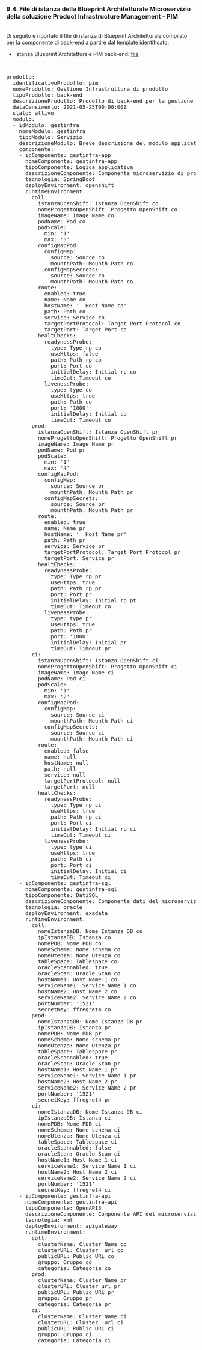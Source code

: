 ### 9.4. File di istanza della Blueprint Architetturale Microservizio della soluzione Product Infrastructure Management - PIM
<br/>
Di seguito è riportato il file di istanza di Blueprint Architetturale compilato per la componente di back-end a partire dal template identificato.

-   Istanza Blueprint Architetturale PIM back-end: [file](../files/esempio_istanza_blueprint_pim_be_completo.yml)

<br/>

<pre>
prodotto:
  identificativoProdotto: pim
  nomeProdotto: Gestione Infrastruttura di prodotto
  tipoProdotto: back-end
  descrizioneProdotto: Prodotto di back-end per la gestione delle informazioni di infrastrutura previste dai template blueprint
  dataCensimento: 2021-05-25T00:00:00Z
  stato: attivo
  modulo:
  - idModulo: gestinfra
    nomeModulo: gestinfra
    tipoModulo: Servizio
    descrizioneModulo: Breve descrizione del modulo applicativo
    componente:
    - idComponente: gestinfra-app
      nomeComponente: gestinfra-app
      tipoComponente: Logica applicativa
      descrizioneComponente: Componente microservizio di prodotto
      tecnologia: SpringBoot
      deployEnvironment: openshift
      runtimeEnvironment:
        coll:
          istanzaOpenShift: Istanza OpenShift co
          nomeProgettoOpenShift: Progetto OpenShift co
          imageName: Image Name co
          podName: Pod co
          podScale:
            min: '1'
            max: '3'
          configMapPod:
            configMap:
              source: Source co
              mounthPath: Mounth Path co
            configMapSecrets:
              source: Source co
              mounthPath: Mounth Path co
          route:
            enabled: true
            name: Name co
            hostName: '  Host Name co'
            path: Path co
            service: Service co
            targetPortProtocol: Target Port Protocol co
            targetPort: Target Port co
          healtChecks:
            readynessProbe:
              type: Type rp co
              useHttps: false
              path: Path rp co
              port: Port co
              initialDelay: Initial rp co
              timeOut: Timeout co
            livenessProbe:
              type: type co
              useHttps: true
              path: Path co
              port: '1000'
              initialDelay: Initial co
              timeOut: Timeout co
        prod:
          istanzaOpenShift: Istanza OpenShift pr
          nomeProgettoOpenShift: Progetto OpenShift pr
          imageName: Image Name pr
          podName: Pod pr
          podScale:
            min: '1'
            max: '4'
          configMapPod:
            configMap:
              source: Source pr
              mounthPath: Mounth Path pr
            configMapSecrets:
              source: Source pr
              mounthPath: Mounth Path pr
          route:
            enabled: true
            name: Name pr
            hostName: '  Host Name pr'
            path: Path pr
            service: Service pr
            targetPortProtocol: Target Port Protocol pr
            targetPort: Service pr
          healtChecks:
            readynessProbe:
              type: Type rp pr
              useHttps: true
              path: Path rp pr
              port: Port pr
              initialDelay: Initial rp pt
              timeOut: Timeout co
            livenessProbe:
              type: type pr
              useHttps: true
              path: Path pr
              port: '1000'
              initialDelay: Initial pr
              timeOut: Timeout pr
        ci:
          istanzaOpenShift: Istanza OpenShift ci
          nomeProgettoOpenShift: Progetto OpenShift ci
          imageName: Image Name ci
          podName: Pod ci
          podScale:
            min: '1'
            max: '2'
          configMapPod:
            configMap:
              source: Source ci
              mounthPath: Mounth Path ci
            configMapSecrets:
              source: Source ci
              mounthPath: Mounth Path ci
          route:
            enabled: false
            name: null
            hostName: null
            path: null
            service: null
            targetPortProtocol: null
            targetPort: null
          healtChecks:
            readynessProbe:
              type: Type rp ci
              useHttps: true
              path: Path rp ci
              port: Port ci
              initialDelay: Initial rp ci
              timeOut: Timeout ci
            livenessProbe:
              type: type ci
              useHttps: true
              path: Path ci
              port: Port ci
              initialDelay: Initial ci
              timeOut: Timeout ci
    - idComponente: gestinfra-sql
      nomeComponente: gestinfra-sql
      tipoComponente: DatiSQL
      descrizioneComponente: Componente dati del microservizio di prodotto
      tecnologia: oracle
      deployEnvironment: exadata
      runtimeEnvironment:
        coll:
          nomeIstanzaDB: Nome Istanza DB co
          ipIstanzaDB: Istanza co
          nomePDB: Nome PDB co
          nomeSchema: Nome schema co
          nomeUtenza: Nome Utenza co
          tableSpace: Tablespace co
          oracleScannabled: true
          oracleScan: Oracle Scan co
          hostName1: Host Name 1 co
          serviceName1: Service Name 1 co
          hostName2: Host Name 2 co
          serviceName2: Service Name 2 co
          portNumber: '1521'
          secretKey: ffregret4 co
        prod:
          nomeIstanzaDB: Nome Istanza DB pr
          ipIstanzaDB: Istanza pr
          nomePDB: Nome PDB pr
          nomeSchema: Nome schema pr
          nomeUtenza: Nome Utenza pr
          tableSpace: Tablespace pr
          oracleScannabled: true
          oracleScan: Oracle Scan pr
          hostName1: Host Name 1 pr
          serviceName1: Service Name 1 pr
          hostName2: Host Name 2 pr
          serviceName2: Service Name 2 pr
          portNumber: '1521'
          secretKey: ffregret4 pr
        ci:
          nomeIstanzaDB: Nome Istanza DB ci
          ipIstanzaDB: Istanza ci
          nomePDB: Nome PDB ci
          nomeSchema: Nome schema ci
          nomeUtenza: Nome Utenza ci
          tableSpace: Tablespace ci
          oracleScannabled: false
          oracleScan: Oracle Scan ci
          hostName1: Host Name 1 ci
          serviceName1: Service Name 1 ci
          hostName2: Host Name 2 ci
          serviceName2: Service Name 2 ci
          portNumber: '1521'
          secretKey: ffregret4 ci
    - idComponente: gestinfra-api
      nomeComponente: gestinfra-api
      tipoComponente: OpenAPI3
      descrizioneComponente: Componente API del microservizio di prodotto
      tecnologia: xml
      deployEnvironment: apigateway
      runtimeEnvironment:
        coll:
          clusterName: Cluster Name co
          clusterURL: Cluster  url co
          publicURL: Public URL co
          gruppo: Gruppo co
          categoria: Categoria co
        prod:
          clusterName: Cluster Name pr
          clusterURL: Cluster url pr
          publicURL: Public URL pr
          gruppo: Gruppo pr
          categoria: Categoria pr
        ci:
          clusterName: Cluster Name ci
          clusterURL: Cluster  url ci
          publicURL: Public URL ci
          gruppo: Gruppo ci
          categoria: Categoria ci

</pre>